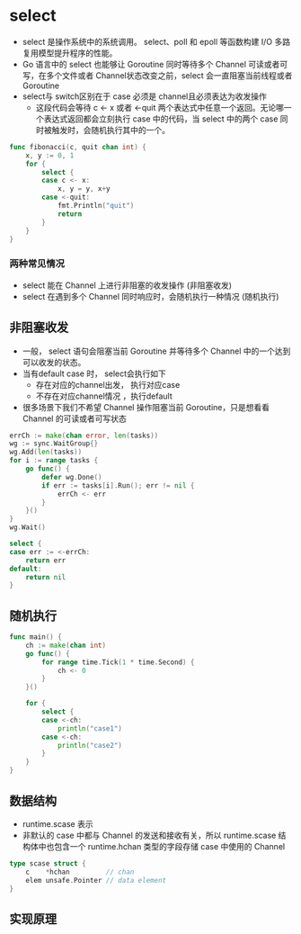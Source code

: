 # select
- select 是操作系统中的系统调用。 select、poll 和 epoll 等函数构建 I/O 多路复用模型提升程序的性能。
- Go 语言中的 select 也能够让 Goroutine 同时等待多个 Channel 可读或者可写，在多个文件或者 Channel状态改变之前，select 会一直阻塞当前线程或者 Goroutine
- select与 switch区别在于 case 必须是 channel且必须表达为收发操作
    - 这段代码会等待 c <- x 或者 <-quit 两个表达式中任意一个返回。无论哪一个表达式返回都会立刻执行 case 中的代码，当 select 中的两个 case 同时被触发时，会随机执行其中的一个。
```go
func fibonacci(c, quit chan int) {
	x, y := 0, 1
	for {
		select {
		case c <- x:
			x, y = y, x+y
		case <-quit:
			fmt.Println("quit")
			return
		}
	}
}

```
### 两种常见情况
- select 能在 Channel 上进行非阻塞的收发操作 (非阻塞收发)
- select 在遇到多个 Channel 同时响应时，会随机执行一种情况 (随机执行)
## 非阻塞收发
- 一般， select 语句会阻塞当前 Goroutine 并等待多个 Channel 中的一个达到可以收发的状态。
- 当有default case 时， select会执行如下
    - 存在对应的channel出发， 执行对应case
    - 不存在对应channel情况 ，执行default
- 很多场景下我们不希望 Channel 操作阻塞当前 Goroutine，只是想看看 Channel 的可读或者可写状态
```go
errCh := make(chan error, len(tasks))
wg := sync.WaitGroup{}
wg.Add(len(tasks))
for i := range tasks {
    go func() {
        defer wg.Done()
        if err := tasks[i].Run(); err != nil {
            errCh <- err
        }
    }()
}
wg.Wait()

select {
case err := <-errCh:
    return err
default:
    return nil
}
```
## 随机执行
```go
func main() {
	ch := make(chan int)
	go func() {
		for range time.Tick(1 * time.Second) {
			ch <- 0
		}
	}()

	for {
		select {
		case <-ch:
			println("case1")
		case <-ch:
			println("case2")
		}
	}
}
```
## 数据结构
- runtime.scase 表示
- 非默认的 case 中都与 Channel 的发送和接收有关，所以 runtime.scase 结构体中也包含一个 runtime.hchan 类型的字段存储 case 中使用的 Channel
```go
type scase struct {
	c    *hchan         // chan
	elem unsafe.Pointer // data element
}
```

## 实现原理
```go

```